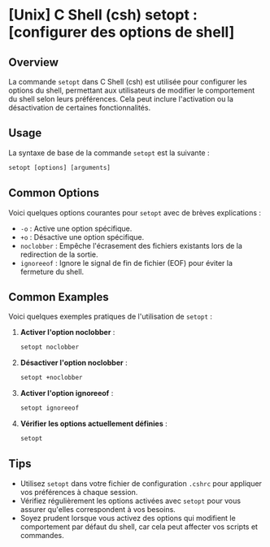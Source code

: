 # [Unix] C Shell (csh) setopt : [configurer des options de shell]

## Overview
La commande `setopt` dans C Shell (csh) est utilisée pour configurer les options du shell, permettant aux utilisateurs de modifier le comportement du shell selon leurs préférences. Cela peut inclure l'activation ou la désactivation de certaines fonctionnalités.

## Usage
La syntaxe de base de la commande `setopt` est la suivante :

```csh
setopt [options] [arguments]
```

## Common Options
Voici quelques options courantes pour `setopt` avec de brèves explications :

- `-o` : Active une option spécifique.
- `+o` : Désactive une option spécifique.
- `noclobber` : Empêche l'écrasement des fichiers existants lors de la redirection de la sortie.
- `ignoreeof` : Ignore le signal de fin de fichier (EOF) pour éviter la fermeture du shell.

## Common Examples
Voici quelques exemples pratiques de l'utilisation de `setopt` :

1. **Activer l'option noclobber** :
   ```csh
   setopt noclobber
   ```

2. **Désactiver l'option noclobber** :
   ```csh
   setopt +noclobber
   ```

3. **Activer l'option ignoreeof** :
   ```csh
   setopt ignoreeof
   ```

4. **Vérifier les options actuellement définies** :
   ```csh
   setopt
   ```

## Tips
- Utilisez `setopt` dans votre fichier de configuration `.cshrc` pour appliquer vos préférences à chaque session.
- Vérifiez régulièrement les options activées avec `setopt` pour vous assurer qu'elles correspondent à vos besoins.
- Soyez prudent lorsque vous activez des options qui modifient le comportement par défaut du shell, car cela peut affecter vos scripts et commandes.